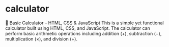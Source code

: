 # calculator
🔢 Basic Calculator – HTML, CSS &amp; JavaScript This is a simple yet functional calculator built using HTML, CSS, and JavaScript. The calculator can perform basic arithmetic operations including addition (+), subtraction (−), multiplication (×), and division (÷).
